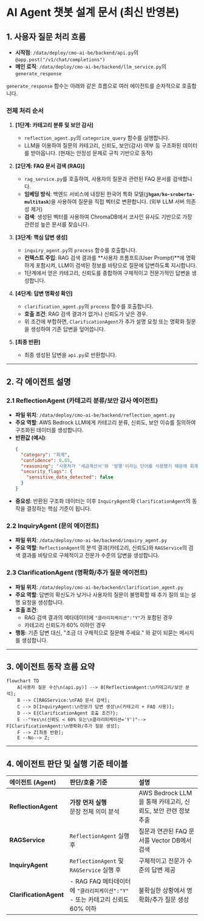 # AI Agent 챗봇 설계 문서 (최신 반영본)

## 1. 사용자 질문 처리 흐름

- **시작점**: `/data/deploy/cmo-ai-be/backend/api.py`의 `@app.post("/v1/chat/completions")`
- **메인 로직**: `/data/deploy/cmo-ai-be/backend/llm_service.py`의 `generate_response`

`generate_response` 함수는 아래와 같은 흐름으로 여러 에이전트를 순차적으로 호출합니다.

### 전체 처리 순서

1.  **[1단계: 카테고리 분류 및 보안 감사]**
    - `reflection_agent.py`의 `categorize_query` 함수를 실행합니다.
    - LLM을 이용하여 질문의 카테고리, 신뢰도, 보안(감사) 여부 등 구조화된 데이터를 받아옵니다. (현재는 안정성 문제로 규칙 기반으로 동작)

2.  **[2단계: FAQ 문서 검색 (RAG)]**
    - `rag_service.py`를 호출하여, 사용자의 질문과 관련된 FAQ 문서를 검색합니다.
    - **임베딩 방식**: 백엔드 서비스에 내장된 한국어 특화 모델(**`jhgan/ko-sroberta-multitask`**)을 사용하여 질문을 직접 벡터로 변환합니다. (외부 LLM 서버 의존성 제거)
    - **검색**: 생성된 벡터를 사용하여 ChromaDB에서 코사인 유사도 기반으로 가장 관련성 높은 문서를 찾습니다.

3.  **[3단계: 핵심 답변 생성]**
    - `inquiry_agent.py`의 `process` 함수를 호출합니다.
    - **컨텍스트 주입**: RAG 검색 결과를 **사용자 프롬프트(User Prompt)**에 명확하게 포함시켜, LLM이 검색된 정보를 바탕으로 질문에 답변하도록 지시합니다.
    - 1단계에서 얻은 카테고리, 신뢰도를 종합하여 구체적이고 전문가적인 답변을 생성합니다.

4.  **[4단계: 답변 명확성 확인]**
    - `clarification_agent.py`의 `process` 함수를 호출합니다.
    - **호출 조건**: RAG 검색 결과가 없거나 신뢰도가 낮은 경우.
    - 위 조건에 부합하면, `ClarificationAgent`가 추가 설명 요청 또는 명확화 질문을 생성하여 기존 답변을 덮어씁니다.

5.  **[최종 반환]**
    - 최종 생성된 답변을 `api.py`로 반환합니다.

---

## 2. 각 에이전트 설명

### 2.1 ReflectionAgent (카테고리 분류/보안 감사 에이전트)
- **파일 위치**: `/data/deploy/cmo-ai-be/backend/reflection_agent.py`
- **주요 역할**: AWS Bedrock LLM에게 카테고리 분류, 신뢰도, 보안 이슈를 질의하여 구조화된 데이터를 생성합니다.
- **반환값 (예시)**:
  ```json
  {
    "category": "회계",
    "confidence": 0.85,
    "reasoning": "사용자가 '세금계산서'와 '발행'이라는 단어를 사용했기 때문에 회계 관련 질문일 확률이 높음.",
    "security_flags": {
      "sensitive_data_detected": false
    }
  }
  ```
- **중요성**: 반환된 구조화 데이터는 이후 `InquiryAgent`와 `ClarificationAgent`의 동작을 결정하는 핵심 기준이 됩니다.

### 2.2 InquiryAgent (문의 에이전트)
- **파일 위치**: `/data/deploy/cmo-ai-be/backend/inquiry_agent.py`
- **주요 역할**: `ReflectionAgent`의 분석 결과(카테고리, 신뢰도)와 `RAGService`의 검색 결과를 바탕으로 구체적이고 전문가 수준의 답변을 생성합니다.

### 2.3 ClarificationAgent (명확화/추가 질문 에이전트)
- **파일 위치**: `/data/deploy/cmo-ai-be/backend/clarification_agent.py`
- **주요 역할**: 답변의 확신도가 낮거나 사용자의 질문이 불명확할 때 추가 질의 또는 설명 요청을 생성합니다.
- **호출 조건**:
    - RAG 검색 결과의 메타데이터에 `"클라리피케이션":"Y"`가 포함된 경우
    - 카테고리 신뢰도가 60% 이하인 경우
- **행동**: 기존 답변 대신, "조금 더 구체적으로 질문해 주세요." 와 같이 되묻는 메시지를 생성합니다.

---

## 3. 에이전트 동작 흐름 요약

```mermaid
flowchart TD
    A[사용자 질문 수신\n(api.py)] --> B[ReflectionAgent:\n카테고리/보안 분석];
    B --> C[RAGService:\nFAQ 문서 검색];
    C --> D[InquiryAgent:\n전문가 답변 생성\n(카테고리 + FAQ 사용)];
    D --> E{ClarificationAgent 호출 조건?};
    E --"Yes\n(신뢰도 < 60% 또는\n클라리피케이션='Y')"--> F[ClarificationAgent:\n명확화/추가 질문 생성];
    F --> Z[최종 반환];
    E --No--> Z;
```

---

## 4. 에이전트 판단 및 실행 기준 테이블

| 에이전트 (Agent) | 판단/호출 기준 | 설명 |
| :--- | :--- | :--- |
| **ReflectionAgent** | **가장 먼저 실행**<br/>문장 전체 의미 분석 | AWS Bedrock LLM을 통해 카테고리, 신뢰도, 보안 관련 정보 추출 |
| **RAGService** | `ReflectionAgent` 실행 후 | 질문과 연관된 FAQ 문서를 Vector DB에서 검색 |
| **InquiryAgent** | `ReflectionAgent` 및 `RAGService` 실행 후 | 구체적이고 전문가 수준의 답변 제공 |
| **ClarificationAgent**| - RAG FAQ 메타데이터에 `"클라리피케이션":"Y"`<br/>- 또는 카테고리 신뢰도 60% 이하 | 불확실한 상황에서 명확화/추가 질문 생성
